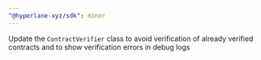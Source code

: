 ```yaml
---
"@hyperlane-xyz/sdk": minor
---
```


Update the `ContractVerifier` class to avoid verification of already verified contracts and to show verification errors in debug logs

